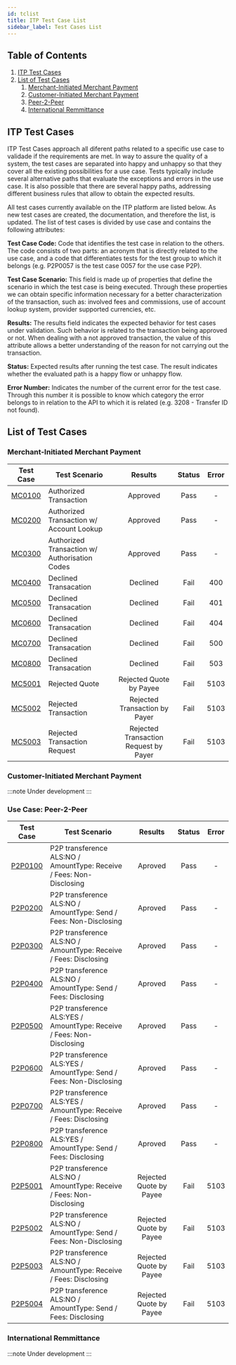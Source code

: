 ```yaml
---
id: tclist
title: ITP Test Case List
sidebar_label: Test Cases List
---
```


## Table of Contents

1. [ITP Test Cases](#what)
2. [List of Test Cases](#tc)
   1. [Merchant-Initiated Merchant Payment](#mimp)
   2. [Customer-Initiated Merchant Payment](#cimp)
   3. [Peer-2-Peer](#p2p)
   4. [International Remmittance](#ir)

## ITP Test Cases <a name="what"></a>

ITP Test Cases approach all diferent paths related to a specific use case to
validade if the requirements are met. In way to assure the quality of a system,
the test cases are separated into happy and unhappy so that they cover all the
existing possibilities for a use case. Tests typically include several
alternative paths that evaluate the exceptions and errors in the use case. It is
also possible that there are several happy paths, addressing different business
rules that allow to obtain the expected results.

All test cases currently available on the ITP platform are listed below. As new
test cases are created, the documentation, and therefore the list, is updated.
The list of test cases is divided by use case and contains the following
attributes:

**Test Case Code:** Code that identifies the test case in relation to the
others. The code consists of two parts: an acronym that is directly related to
the use case, and a code that differentiates tests for the test group to which
it belongs (e.g. P2P0057 is the test case 0057 for the use case P2P).

**Test Case Scenario:** This field is made up of properties that define the
scenario in which the test case is being executed. Through these properties we
can obtain specific information necessary for a better characterization of the
transaction, such as: involved fees and commissions, use of account lookup
system, provider supported currencies, etc.

**Results:** The results field indicates the expected behavior for test cases
under validation. Such behavior is related to the transaction being approved or
not. When dealing with a not approved transaction, the value of this attribute
allows a better understanding of the reason for not carrying out the
transaction.

**Status:** Expected results after running the test case. The result indicates
whether the evaluated path is a happy flow or unhappy flow.

**Error Number:** Indicates the number of the current error for the test case.
Through this number it is possible to know which category the error belongs to
in relation to the API to which it is related (e.g. 3208 - Transfer ID not
found).

## List of Test Cases <a name="tc"></a>

### Merchant-Initiated Merchant Payment <a name="mimp"></a>

|                                                                                 Test Case                                                                                 | Test Scenario                                 |                Results                | Status | Error |
| :-----------------------------------------------------------------------------------------------------------------------------------------------------------------------: | --------------------------------------------- | :-----------------------------------: | :----: | :---: |
| [MC0100](https://github.com/gsmainclusivetechlab/interop-test-platform/blob/master/src/database/seeds/test-cases/merchant/authorized-transaction.yaml)           | Authorized Transaction                        |               Approved                |  Pass  |   -   |
| [MC0200](https://github.com/gsmainclusivetechlab/interop-test-platform/blob/master/src/database/seeds/test-cases/merchant/authorized-with-account-lookup.yaml)       | Authorized Transaction w/ Account Lookup      |               Approved                |  Pass  |   -   |
| [MC0300](https://github.com/gsmainclusivetechlab/interop-test-platform/blob/master/src/database/seeds/test-cases/merchant/merchant-autorisationcodes.yaml)         | Authorized Transaction w/ Authorisation Codes |               Approved                |  Pass  |   -   |
| [MC0400](https://github.com/gsmainclusivetechlab/interop-test-platform/blob/master/src/database/seeds/test-cases/merchant/decline-transaction-error-400.yaml)       | Declined Transacation                         |               Declined                |  Fail  |  400  |
| [MC0500](https://github.com/gsmainclusivetechlab/interop-test-platform/blob/master/src/database/seeds/test-cases/merchant/decline-transaction-error-401.yaml)       | Declined Transacation                         |               Declined                |  Fail  |  401  |
| [MC0600](https://github.com/gsmainclusivetechlab/interop-test-platform/blob/master/src/database/seeds/test-cases/merchant/decline-transaction-error-404.yaml)       | Declined Transacation                         |               Declined                |  Fail  |  404  |
| [MC0700](https://github.com/gsmainclusivetechlab/interop-test-platform/blob/master/src/database/seeds/test-cases/merchant/decline-transaction-error-500.yaml)       | Declined Transacation                         |               Declined                |  Fail  |  500  |
| [MC0800](https://github.com/gsmainclusivetechlab/interop-test-platform/blob/master/src/database/seeds/test-cases/merchant/decline-transaction-error-503.yaml)       | Declined Transacation                         |               Declined                |  Fail  |  503  |
| [MC5001](https://github.com/gsmainclusivetechlab/interop-test-platform/blob/master/src/database/seeds/test-cases/merchant/rejected-quote-by-payee-fsp.yaml)        | Rejected Quote                                |        Rejected Quote by Payee        |  Fail  | 5103  |
| [MC5002](https://github.com/gsmainclusivetechlab/interop-test-platform/blob/master/src/database/seeds/test-cases/merchant/rejected-transaction-by-payer-fsp.yaml)     | Rejected Transaction                          |     Rejected Transaction by Payer     |  Fail  | 5103  |
| [MC5003](https://github.com/gsmainclusivetechlab/interop-test-platform/blob/master/src/database/seeds/test-cases/merchant/rejected-transaction-request-by-payer-fsp.yaml) | Rejected Transaction Request                  | Rejected Transaction Request by Payer |  Fail  | 5103  |

### Customer-Initiated Merchant Payment <a name="cimp"></a>

:::note
Under development
:::

### Use Case: Peer-2-Peer <a name="p2p"></a>

|                                                              Test Case                                                              | Test Scenario                                                         |         Results         | Status | Error |
| :---------------------------------------------------------------------------------------------------------------------------------: | --------------------------------------------------------------------- | :---------------------: | :----: | :---: |
| [P2P0100](https://github.com/gsmainclusivetechlab/interop-test-platform/blob/develop/src/database/seeds/test-cases/P2P/P2P0100.yml) | P2P transference ALS:NO / AmountType: Receive / Fees: Non-Disclosing  |         Aproved         |  Pass  |   -   |
| [P2P0200](https://github.com/gsmainclusivetechlab/interop-test-platform/blob/develop/src/database/seeds/test-cases/P2P/P2P0200.yml) | P2P transference ALS:NO / AmountType: Send / Fees: Non-Disclosing     |         Aproved         |  Pass  |   -   |
| [P2P0300](https://github.com/gsmainclusivetechlab/interop-test-platform/blob/develop/src/database/seeds/test-cases/P2P/P2P0300.yml) | P2P transference ALS:NO / AmountType: Receive / Fees: Disclosing      |         Aproved         |  Pass  |   -   |
| [P2P0400](https://github.com/gsmainclusivetechlab/interop-test-platform/blob/develop/src/database/seeds/test-cases/P2P/P2P0400.yml) | P2P transference ALS:NO / AmountType: Send / Fees: Disclosing         |         Aproved         |  Pass  |   -   |
| [P2P0500](https://github.com/gsmainclusivetechlab/interop-test-platform/blob/develop/src/database/seeds/test-cases/P2P/P2P0500.yml) | P2P transference ALS:YES / AmountType: Receive / Fees: Non-Disclosing |         Aproved         |  Pass  |   -   |
| [P2P0600](https://github.com/gsmainclusivetechlab/interop-test-platform/blob/develop/src/database/seeds/test-cases/P2P/P2P0600.yml) | P2P transference ALS:YES / AmountType: Send / Fees: Non-Disclosing    |         Aproved         |  Pass  |   -   |
| [P2P0700](https://github.com/gsmainclusivetechlab/interop-test-platform/blob/develop/src/database/seeds/test-cases/P2P/P2P0700.yml) | P2P transference ALS:YES / AmountType: Receive / Fees: Disclosing     |         Aproved         |  Pass  |   -   |
| [P2P0800](https://github.com/gsmainclusivetechlab/interop-test-platform/blob/develop/src/database/seeds/test-cases/P2P/P2P0800.yml) | P2P transference ALS:YES / AmountType: Send / Fees: Disclosing        |         Aproved         |  Pass  |   -   |
| [P2P5001](https://github.com/gsmainclusivetechlab/interop-test-platform/blob/develop/src/database/seeds/test-cases/P2P/P2P5001.yml) | P2P transference ALS:NO / AmountType: Receive / Fees: Non-Disclosing  | Rejected Quote by Payee |  Fail  | 5103  |
| [P2P5002](https://github.com/gsmainclusivetechlab/interop-test-platform/blob/develop/src/database/seeds/test-cases/P2P/P2P5002.yml) | P2P transference ALS:NO / AmountType: Send / Fees: Non-Disclosing     | Rejected Quote by Payee |  Fail  | 5103  |
| [P2P5003](https://github.com/gsmainclusivetechlab/interop-test-platform/blob/develop/src/database/seeds/test-cases/P2P/P2P5003.yml) | P2P transference ALS:NO / AmountType: Receive / Fees: Disclosing      | Rejected Quote by Payee |  Fail  | 5103  |
| [P2P5004](https://github.com/gsmainclusivetechlab/interop-test-platform/blob/develop/src/database/seeds/test-cases/P2P/P2P5004.yml) | P2P transference ALS:NO / AmountType: Send / Fees: Disclosing         | Rejected Quote by Payee |  Fail  | 5103  |

### International Remmittance <a name="ir"></a>

:::note
Under development
:::
